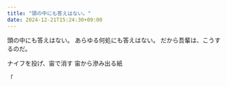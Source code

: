 ```yaml
---
title: "頭の中にも答えはない。"
date: 2024-12-21T15:24:30+09:00
---
```

頭の中にも答えはない。
あらゆる何処にも答えはない。
だから吾輩は、こうするのだ。

ナイフを投げ、宙で消す
宙から滲み出る紙

「
